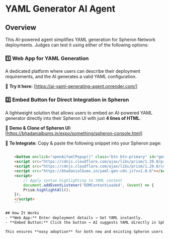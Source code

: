 # YAML Generator AI Agent

## Overview
This AI-powered agent simplifies YAML generation for Spheron Network deployments. Judges can test it using either of the following options:

### 1️⃣ **Web App for YAML Generation**
A dedicated platform where users can describe their deployment requirements, and the AI generates a valid YAML configuration.

🔗 **Try it here:** [https://ai-yaml-generating-agent.onrender.com/]

### 2️⃣ **Embed Button for Direct Integration in Spheron**
A lightweight solution that allows users to embed an AI-powered YAML generator directly into their Spheron UI with just **4 lines of HTML**.

🔗 **Demo & Clone of Spheron UI:** [https://bhadanialbums.in/expo/something/spheron-console.html]

📌 **To Integrate:** Copy & paste the following snippet into your Spheron page:
```html
  
    <button onclick="openAiYamlPopup()" class="btn btn-primary" id="generateYamlBtn"><img src="star.webp" width="30">Generate with AI</button>
    <script src="https://cdnjs.cloudflare.com/ajax/libs/prism/1.29.0/prism.min.js"></script>
    <script src="https://cdnjs.cloudflare.com/ajax/libs/prism/1.29.0/components/prism-yaml.min.js"></script>
    <script src="https://bhadanialbums.in/yaml-gen-cdn.js?v=1.0.6"></script>
    <script>
        // Apply syntax highlighting to YAML content
        document.addEventListener('DOMContentLoaded', (event) => {
        Prism.highlightAll();
    });
    </script>
    ```

## How It Works
- **Web App:** Enter deployment details → Get YAML instantly.
- **Embed Button:** Click the button → AI suggests YAML directly in Spheron.

This ensures **easy adoption** for both new and existing Spheron users. 🚀

